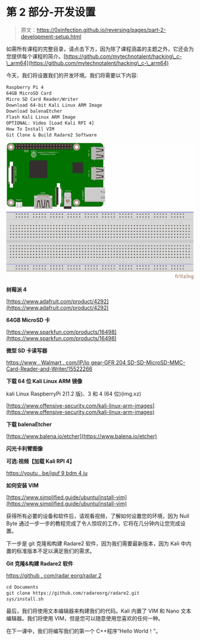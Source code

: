 # 第 2 部分-开发设置

> 原文：<https://0xinfection.github.io/reversing/pages/part-2-development-setup.html>

如需所有课程的完整目录，请点击下方，因为除了课程涵盖的主题之外，它还会为您提供每个课程的简介。[https://github.com/mytechnotalent/hacking\_c-\_arm64](https://github.com/mytechnotalent/hacking\_c-\_arm64)

今天，我们将设置我们的开发环境。我们将需要以下内容:

```
Raspberry Pi 4
64GB MicroSD Card
Micro SD Card Reader/Writer
Download 64-bit Kali Linux ARM Image
Download balenaEtcher
Flash Kali Linux ARM Image
OPTIONAL: Video [Load Kali RPI 4]
How To Install VIM
Git Clone & Build Radare2 Software

```

![](img/e13d2b11edd04be071fc54675c09422b.png)

**树莓派 4**

[https://www.adafruit.com/product/4292](https://www.adafruit.com/product/4292)

**64GB MicroSD 卡**

[https://www.sparkfun.com/products/16498](https://www.sparkfun.com/products/16498)

**微型 SD 卡读写器**

[https://www . Walmart . com/IP/io gear-GFR 204 SD-SD-MicroSD-MMC-Card-Reader-and-Writer/15522266](https://www.walmart.com/ip/Iogear-GFR204SD-SD-MicroSD-MMC-Card-Reader-and-Writer/15522266)

**下载 64 位 Kali Linux ARM 镜像**

kali Linux RaspberryPi 2(1.2 版)、3 和 4 (64 位)(img.xz)

[https://www.offensive-security.com/kali-linux-arm-images](https://www.offensive-security.com/kali-linux-arm-images)

**下载 balenaEtcher**

[https://www.balena.io/etcher](https://www.balena.io/etcher)

**闪光卡利臂图像**

**可选:视频【加载 Kali RPI 4】**

[https://youtu . be/jquf 9 bdm 4 iu](https://youtu.be/Jquf9BDm4iU)

**如何安装 VIM**

[https://www.simplified.guide/ubuntu/install-vim](https://www.simplified.guide/ubuntu/install-vim)

获得所有必要的设备和软件后，请观看视频，了解如何设置您的环境，因为 Null Byte 通过一步一步的教程完成了令人惊叹的工作，它将在几分钟内让您完成设置。

下一步是 git 克隆和构建 Radare2 软件，因为我们需要最新版本，因为 Kali 中内置的标准版本不足以满足我们的需求。

**Git 克隆&构建 Radare2 软件**

[https://github . com/radar eorg/radar 2](https://github.com/radareorg/radare2)

```
cd Documents
git clone https://github.com/radareorg/radare2.git
sys/install.sh

```

最后，我们将使用文本编辑器来构建我们的代码。Kali 内置了 VIM 和 Nano 文本编辑器。我们将使用 VIM，但是您可以随意使用您喜欢的任何一种。

在下一课中，我们将编写我们的第一个 C++程序“Hello World！”。